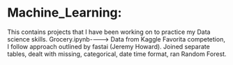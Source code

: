 # Machine_Learning:
This contains projects that I have been working on to practice my Data science skills.
Grocery.ipynb----> Data from Kaggle Favorita competetion, I follow approach outlined by fastai (Jeremy Howard). Joined separate tables, dealt with missing, categorical, date time format, ran Random Forest.    
